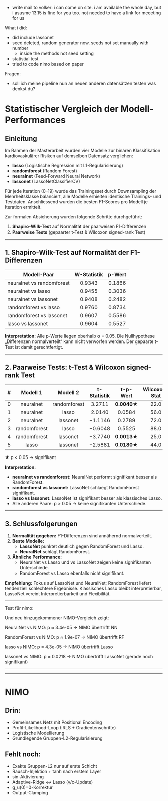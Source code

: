 - write mail to volker: i can come on site. i am available the whole day, but i asusme 13.15 is fine for you too. not needed to have a link for meeeting for us


What i did:
- did include lassonet
- seed deleted, random generator now. seeds not set manually with number
  - inside the methods not seed setting
- statistial test
- tried to code nimo based on paper



Fragen:
- soll ich meine pipeline nun an neuen anderen datensätzen testen was denkst du? 



# Statistischer Vergleich der Modell-Performances

## Einleitung
Im Rahmen der Masterarbeit wurden vier Modelle zur binären Klassifikation kardiovaskulärer Risiken auf demselben Datensatz verglichen:
- **lasso** (Logistische Regression mit L1-Regularisierung)
- **randomforest** (Random Forest)
- **neuralnet** (Feed-Forward Neural Network)
- **lassonet** (LassoNetClassifierCV)

Für jede Iteration (0–19) wurde das Trainingsset durch Downsampling der Mehrheitsklasse balanciert, alle Modelle erhielten identische Trainings- und Testdaten. Anschliessend wurden die besten F1-Scores pro Modell je Iteration ermittelt.

Zur formalen Absicherung wurden folgende Schritte durchgeführt:
1. **Shapiro-Wilk-Test** auf Normalität der paarweisen F1-Differenzen
2. **Paarweise Tests** (gepaarter t-Test & Wilcoxon signed-rank Test)

---

## 1. Shapiro-Wilk-Test auf Normalität der F1-Differenzen
| Modell-Paar               | W-Statistik | p-Wert  |
|---------------------------|:-----------:|:-------:|
| neuralnet vs randomforest |    0.9343   | 0.1866  |
| neuralnet vs lasso        |    0.9455   | 0.3036  |
| neuralnet vs lassonet     |    0.9408   | 0.2482  |
| randomforest vs lasso     |    0.9760   | 0.8734  |
| randomforest vs lassonet  |    0.9607   | 0.5586  |
| lasso vs lassonet         |    0.9604   | 0.5527  |

**Interpretation:** Alle p-Werte liegen oberhalb α = 0.05. Die Nullhypothese „Differenzen normalverteilt“ kann nicht verworfen werden. Der gepaarte t-Test ist damit gerechtfertigt.

---

## 2. Paarweise Tests: t-Test & Wilcoxon signed-rank Test
| # | Modell 1      | Modell 2      | t-Statistik | t-p-Wert   | Wilcoxon-Stat | Wilcoxon-p-Wert |
|:-:|:-------------:|:-------------:|:-----------:|:----------:|:--------------:|:---------------:|
| 0 | neuralnet     | randomforest  |   3.2711    | **0.0040**★ |      22.0      | **0.0010**★    |
| 1 | neuralnet     | lasso         |   2.0140    | 0.0584     |      56.0      | 0.0696         |
| 2 | neuralnet     | lassonet      |  −1.1146    | 0.2789     |      72.0      | 0.2305         |
| 3 | randomforest  | lasso         |  −0.6048    | 0.5525     |      88.0      | 0.5459         |
| 4 | randomforest  | lassonet      |  −3.7740    | **0.0013**★|      25.0      | **0.0017**★    |
| 5 | lasso         | lassonet      |  −2.5881    | **0.0180**★|      44.0      | **0.0215**★    |

★ p < 0.05 → signifikant

**Interpretation:**
- **neuralnet vs randomforest:** NeuralNet performt signifikant besser als RandomForest.
- **randomforest vs lassonet:** LassoNet schlaegt RandomForest signifikant.
- **lasso vs lassonet:** LassoNet ist signifikant besser als klassisches Lasso.
- Alle anderen Paare: p > 0.05 → keine signifikanten Unterschiede.

---

## 3. Schlussfolgerungen
1. **Normalität gegeben:** F1-Differenzen sind annähernd normalverteilt.
2. **Beste Modelle:**  
   - **LassoNet** punktet deutlich gegen RandomForest und Lasso.  
   - **NeuralNet** schlägt RandomForest.
3. **Ähnliche Performance:**  
   - NeuralNet vs Lasso und vs LassoNet zeigen keine signifikanten Unterschiede.  
   - RandomForest vs Lasso ebenfalls nicht signifikant.

**Empfehlung:** Fokus auf LassoNet und NeuralNet; RandomForest liefert tendenziell schlechtere Ergebnisse. Klassisches Lasso bleibt interpretierbar, LassoNet vereint Interpretierbarkeit und Flexibilität.


---

Test für nimo:

Und neu hinzugekommener NIMO-Vergleich zeigt:

NeuralNet vs NIMO: p ≈ 3.4e-05 → NIMO übertrifft NN

RandomForest vs NIMO: p ≈ 1.9e-07 → NIMO übertrifft RF

lasso vs NIMO: p ≈ 4.3e-05 → NIMO übertrifft Lasso

lassonet vs NIMO: p ≈ 0.0218 → NIMO übertrifft LassoNet (gerade noch signifikant)


---
---
# NIMO
## Drin:

- Gemeinsames Netz mit Positional Encoding
- Profil-Likelihood-Loop (IRLS + Gradientenschritte)
- Logistische Modellierung 
- Grundlegende Gruppen-L2-Regularisierung

## Fehlt noch:

- Exakte Gruppen-L2 nur auf erste Schicht 
- Rausch-Injektion + tanh nach erstem Layer 
- sin-Aktivierung 
- Adaptive-Ridge ↔ Lasso (γ/c-Update)
- g_u(0)=0-Korrektur 
- Output-Clamping